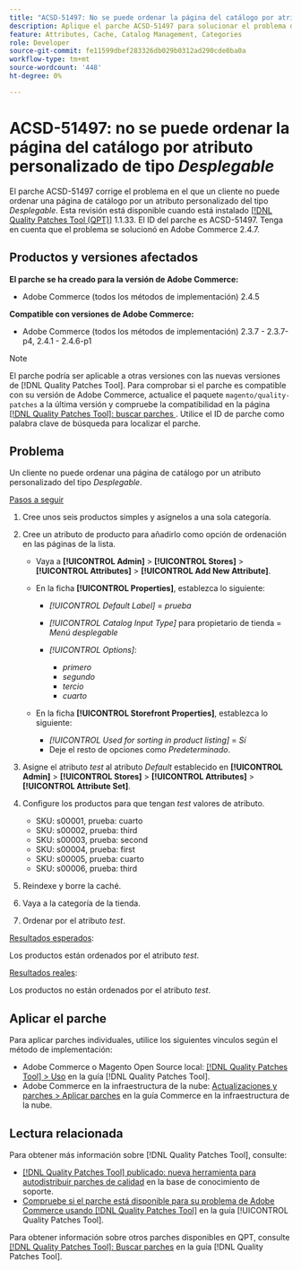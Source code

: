 ```yaml
---
title: "ACSD-51497: No se puede ordenar la página del catálogo por atributo personalizado de tipo Desplegable"
description: Aplique el parche ACSD-51497 para solucionar el problema de Adobe Commerce en el que un cliente no puede ordenar una página de catálogo por atributo personalizado del tipo desplegable.
feature: Attributes, Cache, Catalog Management, Categories
role: Developer
source-git-commit: fe11599dbef283326db029b0312ad290cde0ba0a
workflow-type: tm+mt
source-wordcount: '448'
ht-degree: 0%

---
```


# ACSD-51497: no se puede ordenar la página del catálogo por atributo personalizado de tipo *Desplegable*

El parche ACSD-51497 corrige el problema en el que un cliente no puede ordenar una página de catálogo por un atributo personalizado del tipo *Desplegable*. Esta revisión está disponible cuando está instalado [[!DNL Quality Patches Tool (QPT)]](https://experienceleague.adobe.com/en/docs/commerce-knowledge-base/kb/announcements/commerce-announcements/magento-quality-patches-released-new-tool-to-self-serve-quality-patches) 1.1.33. El ID del parche es ACSD-51497. Tenga en cuenta que el problema se solucionó en Adobe Commerce 2.4.7.

## Productos y versiones afectados

**El parche se ha creado para la versión de Adobe Commerce:**

* Adobe Commerce (todos los métodos de implementación) 2.4.5

**Compatible con versiones de Adobe Commerce:**

* Adobe Commerce (todos los métodos de implementación) 2.3.7 - 2.3.7-p4, 2.4.1 - 2.4.6-p1

>[!NOTE]
>
>El parche podría ser aplicable a otras versiones con las nuevas versiones de [!DNL Quality Patches Tool]. Para comprobar si el parche es compatible con su versión de Adobe Commerce, actualice el paquete `magento/quality-patches` a la última versión y compruebe la compatibilidad en la página [[!DNL Quality Patches Tool]: buscar parches ](https://experienceleague.adobe.com/tools/commerce-quality-patches/index.html). Utilice el ID de parche como palabra clave de búsqueda para localizar el parche.

## Problema

Un cliente no puede ordenar una página de catálogo por un atributo personalizado del tipo *Desplegable*.

<u>Pasos a seguir</u>

1. Cree unos seis productos simples y asígnelos a una sola categoría.
1. Cree un atributo de producto para añadirlo como opción de ordenación en las páginas de la lista.

   * Vaya a **[!UICONTROL Admin]** > **[!UICONTROL Stores]** > **[!UICONTROL Attributes]** > **[!UICONTROL Add New Attribute]**.
   * En la ficha **[!UICONTROL Properties]**, establezca lo siguiente:

      * *[!UICONTROL Default Label]* = *prueba*
      * *[!UICONTROL Catalog Input Type]* para propietario de tienda = *Menú desplegable*
      * *[!UICONTROL Options]*:

         * *primero*
         * *segundo*
         * *tercio*
         * *cuarto*

   * En la ficha **[!UICONTROL Storefront Properties]**, establezca lo siguiente:

      * *[!UICONTROL Used for sorting in product listing]* = *Sí*
      * Deje el resto de opciones como *Predeterminado*.

1. Asigne el atributo *test* al atributo *Default* establecido en **[!UICONTROL Admin]** > **[!UICONTROL Stores]** > **[!UICONTROL Attributes]** > **[!UICONTROL Attribute Set]**.
1. Configure los productos para que tengan *test* valores de atributo.

   * SKU: s00001, prueba: cuarto
   * SKU: s00002, prueba: third
   * SKU: s00003, prueba: second
   * SKU: s00004, prueba: first
   * SKU: s00005, prueba: cuarto
   * SKU: s00006, prueba: third

1. Reindexe y borre la caché.
1. Vaya a la categoría de la tienda.
1. Ordenar por el atributo *test*.

<u>Resultados esperados</u>:

Los productos están ordenados por el atributo *test*.

<u>Resultados reales</u>:

Los productos no están ordenados por el atributo *test*.

## Aplicar el parche

Para aplicar parches individuales, utilice los siguientes vínculos según el método de implementación:

* Adobe Commerce o Magento Open Source local: [[!DNL Quality Patches Tool] > Uso](/help/tools/quality-patches-tool/usage.md) en la guía [!DNL Quality Patches Tool].
* Adobe Commerce en la infraestructura de la nube: [Actualizaciones y parches > Aplicar parches](https://experienceleague.adobe.com/docs/commerce-cloud-service/user-guide/develop/upgrade/apply-patches.html) en la guía Commerce en la infraestructura de la nube.

## Lectura relacionada

Para obtener más información sobre [!DNL Quality Patches Tool], consulte:

* [[!DNL Quality Patches Tool] publicado: nueva herramienta para autodistribuir parches de calidad](https://experienceleague.adobe.com/en/docs/commerce-knowledge-base/kb/announcements/commerce-announcements/magento-quality-patches-released-new-tool-to-self-serve-quality-patches) en la base de conocimiento de soporte.
* [Compruebe si el parche está disponible para su problema de Adobe Commerce usando [!DNL Quality Patches Tool]](/help/tools/quality-patches-tool/patches-available-in-qpt/check-patch-for-magento-issue-with-magento-quality-patches.md) en la guía [!UICONTROL Quality Patches Tool].


Para obtener información sobre otros parches disponibles en QPT, consulte [[!DNL Quality Patches Tool]: Buscar parches](https://experienceleague.adobe.com/tools/commerce-quality-patches/index.html) en la guía [!DNL Quality Patches Tool].

